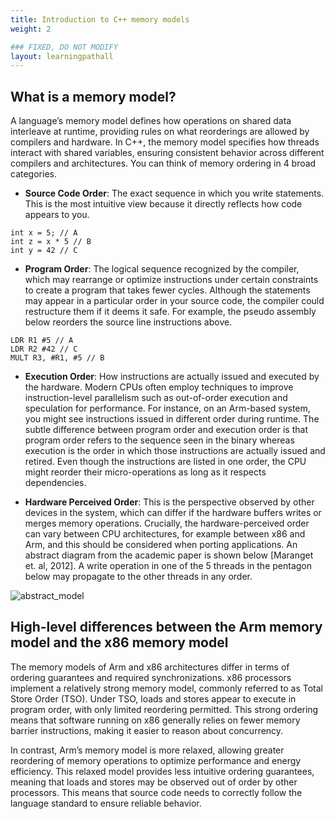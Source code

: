 ```yaml
---
title: Introduction to C++ memory models
weight: 2

### FIXED, DO NOT MODIFY
layout: learningpathall
---
```


## What is a memory model?

A language’s memory model defines how operations on shared data interleave at runtime, providing rules on what reorderings are allowed by compilers and hardware. In C++, the memory model specifies how threads interact with shared variables, ensuring consistent behavior across different compilers and architectures. You can think of memory ordering in 4 broad categories.

-  **Source Code Order**: The exact sequence in which you write statements. This is the most intuitive view because it directly reflects how code appears to you.

```output
int x = 5; // A
int z = x * 5 // B
int y = 42 // C 
```

- **Program Order**: The logical sequence recognized by the compiler, which may rearrange or optimize instructions under certain constraints to create a program that takes fewer cycles. Although the statements may appear in a particular order in your source code, the compiler could restructure them if it deems it safe. For example, the pseudo assembly below reorders the source line instructions above. 

```output
LDR R1 #5 // A
LDR R2 #42 // C
MULT R3, #R1, #5 // B
```

- **Execution Order**: How instructions are actually issued and executed by the hardware. Modern CPUs often employ techniques to improve instruction-level parallelism such as out-of-order execution and speculation for performance. For instance, on an Arm-based system, you might see instructions issued in different order during runtime. The subtle difference between program order and execution order is that program order refers to the sequence seen in the binary whereas execution is the order in which those instructions are actually issued and retired. Even though the instructions are listed in one order, the CPU might reorder their micro-operations as long as it respects dependencies.

- **Hardware Perceived Order**: This is the perspective observed by other devices in the system, which can differ if the hardware buffers writes or merges memory operations. Crucially, the hardware-perceived order can vary between CPU architectures, for example between x86 and Arm, and this should be considered when porting applications. An abstract diagram from the academic paper is shown below [Maranget et. al, 2012]. A write operation in one of the 5 threads in the pentagon below may propagate to the other threads in any order. 

![abstract_model](./Abstract_model.png)

## High-level differences between the Arm memory model and the x86 memory model

The memory models of Arm and x86 architectures differ in terms of ordering guarantees and required synchronizations. x86 processors implement a relatively strong memory model, commonly referred to as Total Store Order (TSO). Under TSO, loads and stores appear to execute in program order, with only limited reordering permitted. This strong ordering means that software running on x86 generally relies on fewer memory barrier instructions, making it easier to reason about concurrency.

In contrast, Arm’s memory model is more relaxed, allowing greater reordering of memory operations to optimize performance and energy efficiency. This relaxed model provides less intuitive ordering guarantees, meaning that loads and stores may be observed out of order by other processors. This means that source code needs to correctly follow the language standard to ensure reliable behavior. 